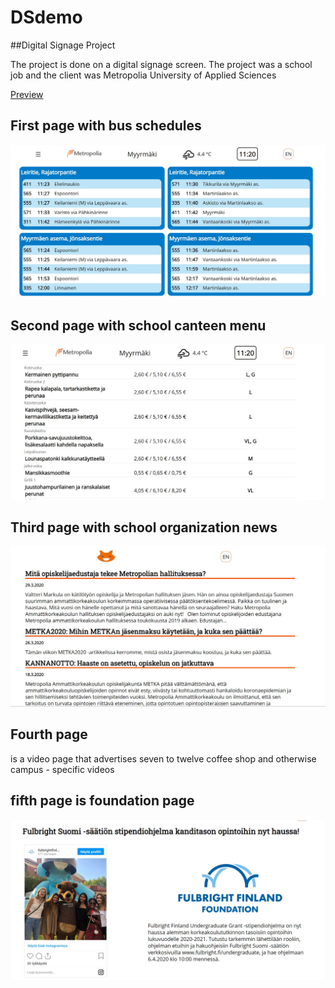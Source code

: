 # DSdemo

##Digital Signage Project
<p> 
The project is done on a digital signage screen. The project was a school job and the client was Metropolia University of Applied Sciences
</p>
<p><a href="http://users.metropolia.fi/~mariksep/vuosi2_periodi_3/projekti/">Preview</a></p>
<h2>First page with bus schedules</h2>
<img src="https://github.com/mariksep/DSdemo/blob/master/front.JPG" alt="first page" >
<h2>Second page with school canteen menu
</h2>
<img src="https://github.com/mariksep/DSdemo/blob/master/food.JPG" alt="first page" >
<h2>Third page with 
school organization news
</h2>
<img src="https://github.com/mariksep/DSdemo/blob/master/news.JPG" alt="first page" >
<h2>Fourth page
</h2>
<p> 
is a video page that advertises seven to twelve coffee shop and otherwise campus - specific videos</p>
<h2>fifth page is foundation page

</h2>
<img src="https://github.com/mariksep/DSdemo/blob/master/add.JPG" alt="first page" >
